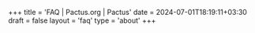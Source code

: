 +++
title = 'FAQ | Pactus.org | Pactus'
date = 2024-07-01T18:19:11+03:30
draft = false
layout = 'faq'
type = 'about'
+++